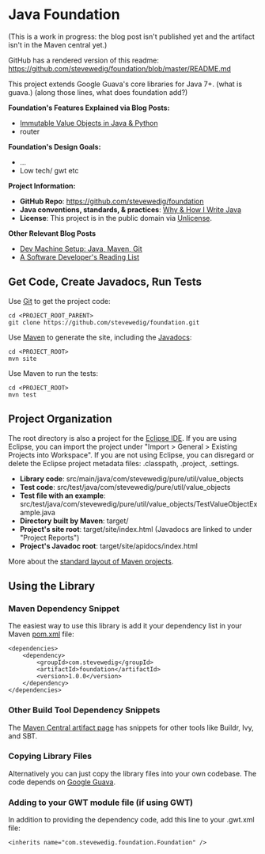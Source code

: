 Java Foundation
=============


(This is a work in progress: the blog post isn't published yet and the artifact isn't in the Maven central yet.)

GitHub has a rendered version of this readme: https://github.com/stevewedig/foundation/blob/master/README.md

This project extends Google Guava's core libraries for Java 7+. (what is guava.) (along those lines, what does foundation add?)

**Foundation's Features Explained via Blog Posts:**
* [Immutable Value Objects in Java & Python](http://stevewedig.com)
* router

**Foundation's Design Goals:**
* ...
* Low tech/ gwt etc

**Project Information:**
* **GitHub Repo**: https://github.com/stevewedig/foundation
* **Java conventions, standards, & practices**: [Why & How I Write Java](http://stevewedig.com/2014/02/17/why-and-how-i-write-java/#how)
* **License**: This project is in the public domain via [Unlicense](http://unlicense.org).

**Other Relevant Blog Posts**
* [Dev Machine Setup: Java, Maven, Git](http://stevewedig.com)
* [A Software Developer's Reading List](http://stevewedig.com/2014/02/03/software-developers-reading-list/)

## Get Code, Create Javadocs, Run Tests

Use [Git](http://en.wikipedia.org/wiki/Git_(software)) to get the project code:

    cd <PROJECT_ROOT_PARENT>
    git clone https://github.com/stevewedig/foundation.git

Use [Maven](http://en.wikipedia.org/wiki/Apache_Maven) to generate the site, including the [Javadocs](http://en.wikipedia.org/wiki/Javadoc):

    cd <PROJECT_ROOT>
    mvn site

Use Maven to run the tests:
    
    cd <PROJECT_ROOT>
    mvn test

## Project Organization

The root directory is also a project for the [Eclipse IDE](http://en.wikipedia.org/wiki/Eclipse_(software)). If you are using Eclipse, you can import the project under "Import > General > Existing Projects into Workspace". If you are not using Eclipse, you can disregard or delete the Eclipse project metadata files: .classpath, .project, .settings.

* **Library code**: src/main/java/com/stevewedig/pure/util/value_objects
* **Test code**: src/test/java/com/stevewedig/pure/util/value_objects
* **Test file with an example**: src/test/java/com/stevewedig/pure/util/value_objects/TestValueObjectExample.java
* **Directory built by Maven**: target/
* **Project's site root**: target/site/index.html (Javadocs are linked to under "Project Reports")
* **Project's Javadoc root**: target/site/apidocs/index.html

More about the [standard layout of Maven projects](https://maven.apache.org/guides/introduction/introduction-to-the-standard-directory-layout.html).

## Using the Library

### Maven Dependency Snippet

The easiest way to use this library is add it your dependency list in your Maven [pom.xml](https://maven.apache.org/guides/introduction/introduction-to-the-pom.html) file:

    <dependencies>
        <dependency>
            <groupId>com.stevewedig</groupId>
            <artifactId>foundation</artifactId>
            <version>1.0.0</version>
        </dependency>
    </dependencies>

### Other Build Tool Dependency Snippets

The [Maven Central artifact page](http://search.maven.org/#artifactdetails%7Ccom.stevewedig%7Cfoundation%7C1.0.0%7Cjar) has snippets for other tools like Buildr, Ivy, and SBT.


### Copying Library Files

Alternatively you can just copy the library files into your own codebase. The code depends on [Google Guava](https://code.google.com/p/guava-libraries/).

### Adding to your GWT module file (if using GWT)

In addition to providing the dependency code, add this line to your .gwt.xml file:

    <inherits name="com.stevewedig.foundation.Foundation" />


